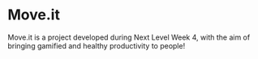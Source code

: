 # Move.it

Move.it is a project developed during Next Level Week 4, with the aim of bringing gamified and healthy productivity to people!
